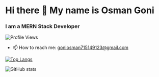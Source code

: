 # Hi there 👋 My name is Osman Goni
### I am a MERN Stack Developer

![Profile Views](https://komarev.com/ghpvc/?username=goni715)




- 📫 How to reach me: goniosman715149123@gmail.com 




[![Top Langs](https://github-readme-stats.vercel.app/api/top-langs/?username=goni715)](https://github.com/anuraghazra/github-readme-stats)

![GitHub stats](https://github-readme-stats.vercel.app/api?username=goni715&show_icons=true&count_private=true)  


